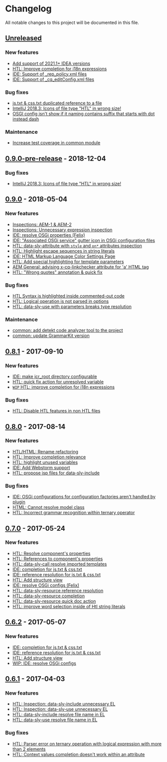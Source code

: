 # Changelog
All notable changes to this project will be documented in this file.

## [Unreleased]
[Unreleased]: https://github.com/aemtools/aemtools/tree/v0.9.1
### New features
- [Add support of 2021.1+ IDEA versions](https://github.com/aemtools/aemtools/issues/182)
- [HTL: Improve completion for i18n expressions](https://github.com/aemtools/aemtools/issues/111)
- [IDE: Support of _rep_policy.xml files](https://github.com/aemtools/aemtools/issues/116)
- [IDE: Support of _cq_editConfig.xml files](https://github.com/aemtools/aemtools/issues/82)
### Bug fixes
- [js.txt & css.txt duplicated reference to a file](https://github.com/aemtools/aemtools/releases?page=1#167)
- [IntelliJ 2018.3: Icons of file type "HTL" in wrong size!](https://github.com/aemtools/aemtools/issues/179)
- [OSGI config isn't show if it naming contains suffix that starts with dot instead dash](https://github.com/aemtools/aemtools/issues/163)
### Maintenance
- [Increase test coverage in common module](https://github.com/aemtools/aemtools/issues/72)

## [0.9.0-pre-release] - 2018-12-04
[0.9.0-pre-release]: https://github.com/aemtools/aemtools/releases/tag/v0.9.0.1
### Bug fixes
* [IntelliJ 2018.3: Icons of file type "HTL" in wrong size! ](#179)

## [0.9.0] - 2018-05-04
[0.9.0]: https://github.com/aemtools/aemtools/releases/tag/v0.9
### New features
* [Inspections: AEM-1 & AEM-2](https://github.com/aemtools/aemtools/issues/148)
* [Inspections: Unnecessary expression inspection](https://github.com/aemtools/aemtools/issues/150)
* [IDE: resolve OSGi properties (Felix)](https://github.com/aemtools/aemtools/issues/104)
* [IDE: "Associated OSGi service" gutter icon in OSGi configuration files](https://github.com/aemtools/aemtools/issues/125)
* [HTL: data-sly-attribute with `style` and `on*` attributes inspection](https://github.com/aemtools/aemtools/issues/107)
* [HTL: Highlight escape sequences in string literals](https://github.com/aemtools/aemtools/issues/149)
* [IDE: HTML Markup Language Color Settings Page](https://github.com/aemtools/aemtools/issues/134)
* [HTL: Add special highlighting for template parameters](https://github.com/aemtools/aemtools/issues/126)
* [AEM General: advising x-cq-linkchecker attribute for 'a' HTML tag](https://github.com/aemtools/aemtools/issues/124)
* [HTL: "Wrong quotes" annotation & quick fix](https://github.com/aemtools/aemtools/issues/153)
### Bug fixes
* [HTL Syntax is highlighted inside commented-out code](https://github.com/aemtools/aemtools/issues/147)
* [HTL: Logical operation is not parsed in options](https://github.com/aemtools/aemtools/issues/130)
* [HTL: data-sly-use with parameters breaks type resolution](https://github.com/aemtools/aemtools/issues/127)
### Maintenance
* [common: add detekt code analyzer tool to the project](https://github.com/aemtools/aemtools/issues/119)
* [common: update GrammarKit version](https://github.com/aemtools/aemtools/issues/110)

## [0.8.1] - 2017-09-10
[0.8.1]: https://github.com/aemtools/aemtools/releases/tag/v0.8.1
### New features
* [IDE: make jcr_root directory configurable](https://github.com/DmytroTroynikov/aemtools/issues/115)
* [HTL: quick fix action for unresolved variable](https://github.com/DmytroTroynikov/aemtools/issues/108)
* [`WIP` HTL: improve completion for i18n expressions](https://github.com/DmytroTroynikov/aemtools/issues/111)

### Bug fixes
* [HTL: Disable HTL features in non HTL files](https://github.com/DmytroTroynikov/aemtools/issues/117)

## [0.8.0] - 2017-08-14
[0.8.0]: https://github.com/aemtools/aemtools/releases/tag/v0.8
### New features
* [HTL/HTML: Rename refactoring](https://github.com/DmytroTroynikov/aemtools/issues/55)
* [HTL: Improve completion relevance](https://github.com/DmytroTroynikov/aemtools/issues/59)
* [HTL: highlight unused variables](https://github.com/DmytroTroynikov/aemtools/issues/55)
* [IDE: Add Webstorm support](https://github.com/DmytroTroynikov/aemtools/issues/105)
* [HTL: propose jsp files for data-sly-include](https://github.com/DmytroTroynikov/aemtools/issues/103)

### Bug fixes
* [IDE: OSGi configurations for configuration factories aren't handled by plugin](https://github.com/DmytroTroynikov/aemtools/issues/95)
* [HTML: Cannot resolve model class](https://github.com/DmytroTroynikov/aemtools/issues/96)
* [HTL: Incorrect grammar recognition within ternary operator](https://github.com/DmytroTroynikov/aemtools/issues/106)

## [0.7.0] - 2017-05-24
[0.7.0]: https://github.com/aemtools/aemtools/releases/tag/v0.7-rc1
### New features
*  [HTL: Resolve component's properties](https://github.com/DmytroTroynikov/aemtools/issues/4)
*  [HTL: References to component's properties](https://github.com/DmytroTroynikov/aemtools/issues/90)
*  [HTL: data-sly-call resolve imported templates](https://github.com/DmytroTroynikov/aemtools/issues/69)
*  [IDE: completion for js.txt & css.txt](https://github.com/DmytroTroynikov/aemtools/issues/77)
*  [IDE: reference resolution for js.txt & css.txt](https://github.com/DmytroTroynikov/aemtools/issues/75)
*  [HTL: Add structure view](https://github.com/DmytroTroynikov/aemtools/issues/74)
*  [IDE: resolve OSGi configs (Felix)](https://github.com/DmytroTroynikov/aemtools/issues/76)
*  [HTL: data-sly-resource reference resolution](https://github.com/DmytroTroynikov/aemtools/issues/86)
*  [HTL: data-sly-resource completion](https://github.com/DmytroTroynikov/aemtools/issues/30)
*  [HTL: data-sly-resource quick doc action](https://github.com/DmytroTroynikov/aemtools/issues/87)
*  [HTL: improve word selection inside of Htl string literals](https://github.com/DmytroTroynikov/aemtools/issues/88)

## [0.6.2] - 2017-05-07
[0.6.2]: https://github.com/aemtools/aemtools/releases/tag/v0.6.2
### New features
*  [IDE: completion for js.txt & css.txt](https://github.com/DmytroTroynikov/aemtools/issues/77)
*  [IDE: reference resolution for js.txt & css.txt](https://github.com/DmytroTroynikov/aemtools/issues/75)
*  [HTL: Add structure view](https://github.com/DmytroTroynikov/aemtools/issues/74)
*  [WIP: IDE: resolve OSGi configs](https://github.com/DmytroTroynikov/aemtools/issues/76)

## [0.6.1] - 2017-04-03
[0.6.1]: https://github.com/aemtools/aemtools/releases/tag/v0.6.1
### New features
- [HTL: Inspection: data-sly-include unnecessary EL](https://github.com/DmytroTroynikov/aemtools/issues/65)
- [HTL: Inspection: data-sly-use unnecessary EL](https://github.com/DmytroTroynikov/aemtools/issues/56)
- [HTL: data-sly-include resolve file name in EL](https://github.com/DmytroTroynikov/aemtools/issues/67)
- [HTL: data-sly-use resolve file name in EL](https://github.com/DmytroTroynikov/aemtools/issues/68)
### Bug fixes
- [HTL: Parser error on ternary operation with logical expression with more than 2 elements](https://github.com/DmytroTroynikov/aemtools/issues/64)
- [HTL: Context values completion doesn't work within an attribute](https://github.com/aemtools/aemtools/issues/66)
